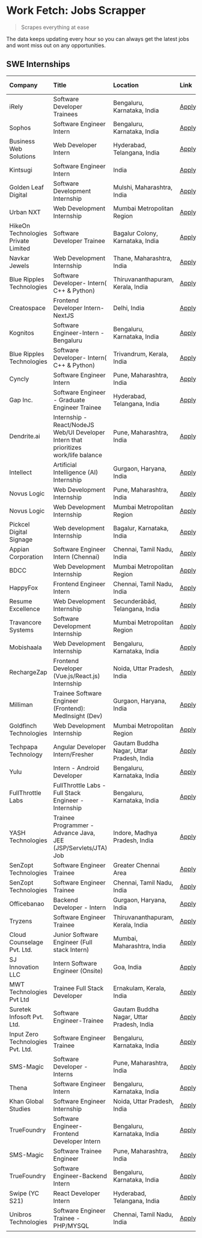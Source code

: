 # Work Fetch: Jobs Scrapper
> Scrapes everything at ease

The data keeps updating every hour so you can always get the latest jobs and wont miss out on any opportunities.

## SWE Internships
<!--START_SECTION:workfetch-->
| Company                             | Title                                                                                | Location                                  | Link                                                                                                                                                                                                                                                                                                   | Date Posted   |
|:------------------------------------|:-------------------------------------------------------------------------------------|:------------------------------------------|:-------------------------------------------------------------------------------------------------------------------------------------------------------------------------------------------------------------------------------------------------------------------------------------------------------|:--------------|
| iRely                               | Software Developer Trainees                                                          | Bengaluru, Karnataka, India               | [Apply](https://in.linkedin.com/jobs/view/software-developer-trainees-at-irely-3860566039?refId=6h8%2BoR%2BXzzMRl9NPBI3QMQ%3D%3D&trackingId=1ET0%2FpIiUN8tXXJsrwFZfw%3D%3D&position=2&pageNum=0&trk=public_jobs_jserp-result_search-card)                                                              | 2024-03-18    |
| Sophos                              | Software Engineer Intern                                                             | Bengaluru, Karnataka, India               | [Apply](https://in.linkedin.com/jobs/view/software-engineer-intern-at-sophos-3861635553?refId=6h8%2BoR%2BXzzMRl9NPBI3QMQ%3D%3D&trackingId=nZgd9KonwyIsHw68%2BrSwWw%3D%3D&position=12&pageNum=0&trk=public_jobs_jserp-result_search-card)                                                               | 2024-03-18    |
| Business Web Solutions              | Web Developer Intern                                                                 | Hyderabad, Telangana, India               | [Apply](https://in.linkedin.com/jobs/view/web-developer-intern-at-business-web-solutions-3860721170?refId=Ry6GtwFdeGlxD%2F%2FhH38xhQ%3D%3D&trackingId=tv3ZWGb4Il5lg8Hi%2FUNxZw%3D%3D&position=23&pageNum=2&trk=public_jobs_jserp-result_search-card)                                                   | 2024-03-17    |
| Kintsugi                            | Software Engineer Intern                                                             | India                                     | [Apply](https://in.linkedin.com/jobs/view/software-engineer-intern-at-kintsugi-3857074071?refId=yU85yElFqhSbJoXKr3hcnA%3D%3D&trackingId=9SQRXGKE1WUj4s2WJOwKXg%3D%3D&position=14&pageNum=1&trk=public_jobs_jserp-result_search-card)                                                                   | 2024-03-16    |
| Golden Leaf Digital                 | Software Development Internship                                                      | Mulshi, Maharashtra, India                | [Apply](https://in.linkedin.com/jobs/view/software-development-internship-at-golden-leaf-digital-3858085305?refId=6h8%2BoR%2BXzzMRl9NPBI3QMQ%3D%3D&trackingId=ZJbSQwjOMvgKct6WWJJCvw%3D%3D&position=6&pageNum=0&trk=public_jobs_jserp-result_search-card)                                              | 2024-03-15    |
| Urban NXT                           | Web Development Internship                                                           | Mumbai Metropolitan Region                | [Apply](https://in.linkedin.com/jobs/view/web-development-internship-at-urban-nxt-3858090142?refId=Ry6GtwFdeGlxD%2F%2FhH38xhQ%3D%3D&trackingId=kiarYdTuTrYVr65SJWRTBw%3D%3D&position=10&pageNum=2&trk=public_jobs_jserp-result_search-card)                                                            | 2024-03-15    |
| HikeOn Technologies Private Limited | Software Developer Trainee                                                           | Bagalur Colony, Karnataka, India          | [Apply](https://in.linkedin.com/jobs/view/software-developer-trainee-at-hikeon-technologies-private-limited-3856800277?refId=Ry6GtwFdeGlxD%2F%2FhH38xhQ%3D%3D&trackingId=k07Z2Hu9X%2FPxO7ev50etDw%3D%3D&position=14&pageNum=2&trk=public_jobs_jserp-result_search-card)                                | 2024-03-15    |
| Navkar Jewels                       | Web Development Internship                                                           | Thane, Maharashtra, India                 | [Apply](https://in.linkedin.com/jobs/view/web-development-internship-at-navkar-jewels-3858087224?refId=Ry6GtwFdeGlxD%2F%2FhH38xhQ%3D%3D&trackingId=8bftT1fFSAj1DT9O%2BC8ggw%3D%3D&position=19&pageNum=2&trk=public_jobs_jserp-result_search-card)                                                      | 2024-03-15    |
| Blue Ripples Technologies           | Software Developer- Intern( C++ & Python)                                            | Thiruvananthapuram, Kerala, India         | [Apply](https://in.linkedin.com/jobs/view/software-developer-intern-c%2B%2B-python-at-blue-ripples-technologies-3855594494?refId=yU85yElFqhSbJoXKr3hcnA%3D%3D&trackingId=O7iXdeij8GLlEnMqkQGt7w%3D%3D&position=10&pageNum=1&trk=public_jobs_jserp-result_search-card)                                  | 2024-03-14    |
| Creatospace                         | Frontend Developer Intern-NextJS                                                     | Delhi, India                              | [Apply](https://in.linkedin.com/jobs/view/frontend-developer-intern-nextjs-at-creatospace-3829681869?refId=Ry6GtwFdeGlxD%2F%2FhH38xhQ%3D%3D&trackingId=mznsIg5oJTnhd%2BObA0B0Fw%3D%3D&position=16&pageNum=2&trk=public_jobs_jserp-result_search-card)                                                  | 2024-03-14    |
| Kognitos                            | Software Engineer-Intern -Bengaluru                                                  | Bengaluru, Karnataka, India               | [Apply](https://in.linkedin.com/jobs/view/software-engineer-intern-bengaluru-at-kognitos-3855361239?refId=6h8%2BoR%2BXzzMRl9NPBI3QMQ%3D%3D&trackingId=x5m4tSagV6ut3ycfAqvG5g%3D%3D&position=16&pageNum=0&trk=public_jobs_jserp-result_search-card)                                                     | 2024-03-13    |
| Blue Ripples Technologies           | Software Developer- Intern( C++  & Python)                                           | Trivandrum, Kerala, India                 | [Apply](https://in.linkedin.com/jobs/view/software-developer-intern-c%2B%2B-python-at-blue-ripples-technologies-3856150730?refId=yU85yElFqhSbJoXKr3hcnA%3D%3D&trackingId=1RevqiASuviYZFe8TvqKWQ%3D%3D&position=13&pageNum=1&trk=public_jobs_jserp-result_search-card)                                  | 2024-03-13    |
| Cyncly                              | Software Engineer Intern                                                             | Pune, Maharashtra, India                  | [Apply](https://in.linkedin.com/jobs/view/software-engineer-intern-at-cyncly-3853990178?refId=yU85yElFqhSbJoXKr3hcnA%3D%3D&trackingId=ohgH1razcBkVXTDYOle%2BHw%3D%3D&position=19&pageNum=1&trk=public_jobs_jserp-result_search-card)                                                                   | 2024-03-13    |
| Gap Inc.                            | Software Engineer - Graduate Engineer Trainee                                        | Hyderabad, Telangana, India               | [Apply](https://in.linkedin.com/jobs/view/software-engineer-graduate-engineer-trainee-at-gap-inc-3853818960?refId=6h8%2BoR%2BXzzMRl9NPBI3QMQ%3D%3D&trackingId=Nbs83vY2fa8p8Rj%2FvbRYEw%3D%3D&position=8&pageNum=0&trk=public_jobs_jserp-result_search-card)                                            | 2024-03-12    |
| Dendrite.ai                         | Internship - React/NodeJS Web/UI Developer Intern that prioritizes work/life balance | Pune, Maharashtra, India                  | [Apply](https://in.linkedin.com/jobs/view/internship-react-nodejs-web-ui-developer-intern-that-prioritizes-work-life-balance-at-dendrite-ai-3853583200?refId=Ry6GtwFdeGlxD%2F%2FhH38xhQ%3D%3D&trackingId=kR46dfjpkzk42Jq5o7uU%2BQ%3D%3D&position=2&pageNum=2&trk=public_jobs_jserp-result_search-card) | 2024-03-12    |
| Intellect                           | Artificial Intelligence (AI) Internship                                              | Gurgaon, Haryana, India                   | [Apply](https://in.linkedin.com/jobs/view/artificial-intelligence-ai-internship-at-intellect-3853356821?refId=Ry6GtwFdeGlxD%2F%2FhH38xhQ%3D%3D&trackingId=p%2FrmLt8zcZGLbvk0SaxIsA%3D%3D&position=11&pageNum=2&trk=public_jobs_jserp-result_search-card)                                               | 2024-03-11    |
| Novus Logic                         | Web Development Internship                                                           | Pune, Maharashtra, India                  | [Apply](https://in.linkedin.com/jobs/view/web-development-internship-at-novus-logic-3850815684?refId=Ry6GtwFdeGlxD%2F%2FhH38xhQ%3D%3D&trackingId=j3gOgh%2FBt%2FkSGULb1r%2F2zw%3D%3D&position=6&pageNum=2&trk=public_jobs_jserp-result_search-card)                                                     | 2024-03-08    |
| Novus Logic                         | Web Development Internship                                                           | Mumbai Metropolitan Region                | [Apply](https://in.linkedin.com/jobs/view/web-development-internship-at-novus-logic-3850818621?refId=Ry6GtwFdeGlxD%2F%2FhH38xhQ%3D%3D&trackingId=%2FcZuYR8cVW5EfXh93n7v6w%3D%3D&position=18&pageNum=2&trk=public_jobs_jserp-result_search-card)                                                        | 2024-03-08    |
| Pickcel Digital Signage             | Web development Internship                                                           | Bagalur, Karnataka, India                 | [Apply](https://in.linkedin.com/jobs/view/web-development-internship-at-pickcel-digital-signage-3849506118?refId=Ry6GtwFdeGlxD%2F%2FhH38xhQ%3D%3D&trackingId=m7IVWh%2B7dDeIqcqeLpvPcQ%3D%3D&position=20&pageNum=2&trk=public_jobs_jserp-result_search-card)                                            | 2024-03-08    |
| Appian Corporation                  | Software Engineer Intern (Chennai)                                                   | Chennai, Tamil Nadu, India                | [Apply](https://in.linkedin.com/jobs/view/software-engineer-intern-chennai-at-appian-corporation-3848335036?refId=6h8%2BoR%2BXzzMRl9NPBI3QMQ%3D%3D&trackingId=Hdr3xC4Zt3lWWUXyctzqfw%3D%3D&position=4&pageNum=0&trk=public_jobs_jserp-result_search-card)                                              | 2024-03-07    |
| BDCC                                | Web Development Internship                                                           | Mumbai Metropolitan Region                | [Apply](https://in.linkedin.com/jobs/view/web-development-internship-at-bdcc-3849712398?refId=yU85yElFqhSbJoXKr3hcnA%3D%3D&trackingId=Uy%2BgXwByPr7JEfkavTNKTw%3D%3D&position=21&pageNum=1&trk=public_jobs_jserp-result_search-card)                                                                   | 2024-03-07    |
| HappyFox                            | Frontend Engineer Intern                                                             | Chennai, Tamil Nadu, India                | [Apply](https://in.linkedin.com/jobs/view/frontend-engineer-intern-at-happyfox-3848357951?refId=yU85yElFqhSbJoXKr3hcnA%3D%3D&trackingId=Ek%2FlVZI4xlMdbAv%2FE%2Bm9ZQ%3D%3D&position=22&pageNum=1&trk=public_jobs_jserp-result_search-card)                                                             | 2024-03-07    |
| Resume Excellence                   | Web Development Internship                                                           | Secunderābād, Telangana, India            | [Apply](https://in.linkedin.com/jobs/view/web-development-internship-at-resume-excellence-3848829173?refId=Ry6GtwFdeGlxD%2F%2FhH38xhQ%3D%3D&trackingId=5lP6z5WGtYe%2Fp8TviiuuGw%3D%3D&position=15&pageNum=2&trk=public_jobs_jserp-result_search-card)                                                  | 2024-03-06    |
| Travancore Systems                  | Software Development Internship                                                      | Mumbai Metropolitan Region                | [Apply](https://in.linkedin.com/jobs/view/software-development-internship-at-travancore-systems-3847706952?refId=6h8%2BoR%2BXzzMRl9NPBI3QMQ%3D%3D&trackingId=Lj%2BXqLcJmGKPk8rkPzeoNA%3D%3D&position=11&pageNum=0&trk=public_jobs_jserp-result_search-card)                                            | 2024-03-05    |
| Mobishaala                          | Web Development Internship                                                           | Bengaluru, Karnataka, India               | [Apply](https://in.linkedin.com/jobs/view/web-development-internship-at-mobishaala-3847710287?refId=6h8%2BoR%2BXzzMRl9NPBI3QMQ%3D%3D&trackingId=kv1Vhuq%2ByaDPNhGr7OSMTQ%3D%3D&position=20&pageNum=0&trk=public_jobs_jserp-result_search-card)                                                         | 2024-03-05    |
| RechargeZap                         | Frontend Developer  (Vue.js/React.js) Internship                                     | Noida, Uttar Pradesh, India               | [Apply](https://in.linkedin.com/jobs/view/frontend-developer-vue-js-react-js-internship-at-rechargezap-3847708827?refId=yU85yElFqhSbJoXKr3hcnA%3D%3D&trackingId=WGNJhiL4J6j2qZJVl6bUoQ%3D%3D&position=8&pageNum=1&trk=public_jobs_jserp-result_search-card)                                            | 2024-03-05    |
| Milliman                            | Trainee Software Engineer (Frontend): MedInsight (Dev)                               | Gurgaon, Haryana, India                   | [Apply](https://in.linkedin.com/jobs/view/trainee-software-engineer-frontend-medinsight-dev-at-milliman-3792874280?refId=6h8%2BoR%2BXzzMRl9NPBI3QMQ%3D%3D&trackingId=JFW5PjYxA2udzaXlFkogiw%3D%3D&position=9&pageNum=0&trk=public_jobs_jserp-result_search-card)                                       | 2024-03-01    |
| Goldfinch Technologies              | Web Development Internship                                                           | Mumbai Metropolitan Region                | [Apply](https://in.linkedin.com/jobs/view/web-development-internship-at-goldfinch-technologies-3837823879?refId=Ry6GtwFdeGlxD%2F%2FhH38xhQ%3D%3D&trackingId=3hIeA1QD2gbW3I%2B1yU8m2w%3D%3D&position=4&pageNum=2&trk=public_jobs_jserp-result_search-card)                                              | 2024-02-22    |
| Techpapa Technology                 | Angular Developer Intern/Fresher                                                     | Gautam Buddha Nagar, Uttar Pradesh, India | [Apply](https://in.linkedin.com/jobs/view/angular-developer-intern-fresher-at-techpapa-technology-3834305862?refId=Ry6GtwFdeGlxD%2F%2FhH38xhQ%3D%3D&trackingId=8Pfg81wx4iVRfGKpkIkYiw%3D%3D&position=22&pageNum=2&trk=public_jobs_jserp-result_search-card)                                            | 2024-02-20    |
| Yulu                                | Intern - Android Developer                                                           | Bengaluru, Karnataka, India               | [Apply](https://in.linkedin.com/jobs/view/intern-android-developer-at-yulu-3834459982?refId=Ry6GtwFdeGlxD%2F%2FhH38xhQ%3D%3D&trackingId=5ywEzaODvSiNXt5GWqPRpA%3D%3D&position=5&pageNum=2&trk=public_jobs_jserp-result_search-card)                                                                    | 2024-02-19    |
| FullThrottle Labs                   | FullThrottle Labs - Full Stack Engineer - Internship                                 | Bengaluru, Karnataka, India               | [Apply](https://in.linkedin.com/jobs/view/fullthrottle-labs-full-stack-engineer-internship-at-fullthrottle-labs-3829636016?refId=Ry6GtwFdeGlxD%2F%2FhH38xhQ%3D%3D&trackingId=E8N4Vtze%2FxWwu6TqqJ7O9A%3D%3D&position=17&pageNum=2&trk=public_jobs_jserp-result_search-card)                            | 2024-02-17    |
| YASH Technologies                   | Trainee Programmer - Advance Java, JEE (JSP/Servlets/JTA) Job                        | Indore, Madhya Pradesh, India             | [Apply](https://in.linkedin.com/jobs/view/trainee-programmer-advance-java-jee-jsp-servlets-jta-job-at-yash-technologies-3811759183?refId=6h8%2BoR%2BXzzMRl9NPBI3QMQ%3D%3D&trackingId=DwMH%2Bg%2FZMd%2F9GESZd3Nd%2BA%3D%3D&position=21&pageNum=0&trk=public_jobs_jserp-result_search-card)              | 2024-02-13    |
| SenZopt Technologies                | Software Engineer Trainee                                                            | Greater Chennai Area                      | [Apply](https://in.linkedin.com/jobs/view/software-engineer-trainee-at-senzopt-technologies-3827688781?refId=yU85yElFqhSbJoXKr3hcnA%3D%3D&trackingId=7MHERTNd%2B7wAsmV0gzLFbg%3D%3D&position=12&pageNum=1&trk=public_jobs_jserp-result_search-card)                                                    | 2024-02-12    |
| SenZopt Technologies                | Software Engineer Trainee                                                            | Chennai, Tamil Nadu, India                | [Apply](https://in.linkedin.com/jobs/view/software-engineer-trainee-at-senzopt-technologies-3827686880?refId=Ry6GtwFdeGlxD%2F%2FhH38xhQ%3D%3D&trackingId=bHMeph7WC29jli9vlBHFIQ%3D%3D&position=8&pageNum=2&trk=public_jobs_jserp-result_search-card)                                                   | 2024-02-12    |
| Officebanao                         | Backend Developer - Intern                                                           | Gurgaon, Haryana, India                   | [Apply](https://in.linkedin.com/jobs/view/backend-developer-intern-at-officebanao-3814263731?refId=yU85yElFqhSbJoXKr3hcnA%3D%3D&trackingId=iQO1wqL8TjTlKQq3JlwzIQ%3D%3D&position=3&pageNum=1&trk=public_jobs_jserp-result_search-card)                                                                 | 2024-01-31    |
| Tryzens                             | Software Engineer Trainee                                                            | Thiruvananthapuram, Kerala, India         | [Apply](https://in.linkedin.com/jobs/view/software-engineer-trainee-at-tryzens-3809363491?refId=yU85yElFqhSbJoXKr3hcnA%3D%3D&trackingId=Nko%2FsNuSSdwJwjsvUez60A%3D%3D&position=15&pageNum=1&trk=public_jobs_jserp-result_search-card)                                                                 | 2024-01-18    |
| Cloud Counselage Pvt. Ltd.          | Junior Software Engineer (Full stack Intern)                                         | Mumbai, Maharashtra, India                | [Apply](https://in.linkedin.com/jobs/view/junior-software-engineer-full-stack-intern-at-cloud-counselage-pvt-ltd-3803132814?refId=yU85yElFqhSbJoXKr3hcnA%3D%3D&trackingId=XWXN5WUZOA5Z8p19QiUbfA%3D%3D&position=2&pageNum=1&trk=public_jobs_jserp-result_search-card)                                  | 2024-01-11    |
| SJ Innovation LLC                   | Intern Software Engineer (Onsite)                                                    | Goa, India                                | [Apply](https://in.linkedin.com/jobs/view/intern-software-engineer-onsite-at-sj-innovation-llc-3799959011?refId=yU85yElFqhSbJoXKr3hcnA%3D%3D&trackingId=W6S9bRbyp51LfIolc7mzZg%3D%3D&position=20&pageNum=1&trk=public_jobs_jserp-result_search-card)                                                   | 2024-01-11    |
| MWT Technologies Pvt Ltd            | Trainee Full Stack Developer                                                         | Ernakulam, Kerala, India                  | [Apply](https://in.linkedin.com/jobs/view/trainee-full-stack-developer-at-mwt-technologies-pvt-ltd-3800921715?refId=6h8%2BoR%2BXzzMRl9NPBI3QMQ%3D%3D&trackingId=3C6GYCKmFAhOgkPEUHErbw%3D%3D&position=10&pageNum=0&trk=public_jobs_jserp-result_search-card)                                           | 2024-01-09    |
| Suretek Infosoft Pvt. Ltd.          | Software Engineer-Trainee                                                            | Gautam Buddha Nagar, Uttar Pradesh, India | [Apply](https://in.linkedin.com/jobs/view/software-engineer-trainee-at-suretek-infosoft-pvt-ltd-3800934643?refId=6h8%2BoR%2BXzzMRl9NPBI3QMQ%3D%3D&trackingId=gKF3npa5%2F%2Bzg2vmCDtK1eg%3D%3D&position=22&pageNum=0&trk=public_jobs_jserp-result_search-card)                                          | 2024-01-09    |
| Input Zero Technologies Pvt. Ltd.   | Software Engineer Trainee                                                            | Bengaluru, Karnataka, India               | [Apply](https://in.linkedin.com/jobs/view/software-engineer-trainee-at-input-zero-technologies-pvt-ltd-3800927643?refId=yU85yElFqhSbJoXKr3hcnA%3D%3D&trackingId=9TFkWfezKxLW5u0dCiV5Lw%3D%3D&position=5&pageNum=1&trk=public_jobs_jserp-result_search-card)                                            | 2024-01-09    |
| SMS-Magic                           | Software Developer -Interns                                                          | Pune, Maharashtra, India                  | [Apply](https://in.linkedin.com/jobs/view/software-developer-interns-at-sms-magic-3799485343?refId=yU85yElFqhSbJoXKr3hcnA%3D%3D&trackingId=4OQaZkvGJaT2bUPlZ27jjA%3D%3D&position=11&pageNum=1&trk=public_jobs_jserp-result_search-card)                                                                | 2024-01-05    |
| Thena                               | Software Engineer Intern                                                             | Bengaluru, Karnataka, India               | [Apply](https://in.linkedin.com/jobs/view/software-engineer-intern-at-thena-3778731751?refId=6h8%2BoR%2BXzzMRl9NPBI3QMQ%3D%3D&trackingId=Rwu%2Bx32%2BLvWW9Mz%2B2Adbtg%3D%3D&position=18&pageNum=0&trk=public_jobs_jserp-result_search-card)                                                            | 2023-12-05    |
| Khan Global Studies                 | Software Engineer Internship                                                         | Noida, Uttar Pradesh, India               | [Apply](https://in.linkedin.com/jobs/view/software-engineer-internship-at-khan-global-studies-3766942197?refId=Ry6GtwFdeGlxD%2F%2FhH38xhQ%3D%3D&trackingId=yDkn19A3RsuMM%2BZxPrwiDw%3D%3D&position=13&pageNum=2&trk=public_jobs_jserp-result_search-card)                                              | 2023-11-27    |
| TrueFoundry                         | Software Engineer- Frontend Developer Intern                                         | Bengaluru, Karnataka, India               | [Apply](https://in.linkedin.com/jobs/view/software-engineer-frontend-developer-intern-at-truefoundry-3790095058?refId=6h8%2BoR%2BXzzMRl9NPBI3QMQ%3D%3D&trackingId=3mezchR5Sgj8BjP4eENJLQ%3D%3D&position=17&pageNum=0&trk=public_jobs_jserp-result_search-card)                                         | 2023-11-24    |
| SMS-Magic                           | Software Trainee Engineer                                                            | Pune, Maharashtra, India                  | [Apply](https://in.linkedin.com/jobs/view/software-trainee-engineer-at-sms-magic-3761409781?refId=yU85yElFqhSbJoXKr3hcnA%3D%3D&trackingId=E5%2Fap0FY%2ByN%2Brhgnu1XRAg%3D%3D&position=4&pageNum=1&trk=public_jobs_jserp-result_search-card)                                                            | 2023-11-16    |
| TrueFoundry                         | Software Engineer-Backend Intern                                                     | Bengaluru, Karnataka, India               | [Apply](https://in.linkedin.com/jobs/view/software-engineer-backend-intern-at-truefoundry-3779508170?refId=yU85yElFqhSbJoXKr3hcnA%3D%3D&trackingId=VoOXEZ4p3YrK5or5u5hkPw%3D%3D&position=6&pageNum=1&trk=public_jobs_jserp-result_search-card)                                                         | 2023-11-10    |
| Swipe (YC S21)                      | React Developer Intern                                                               | Hyderabad, Telangana, India               | [Apply](https://in.linkedin.com/jobs/view/react-developer-intern-at-swipe-yc-s21-3737600089?refId=6h8%2BoR%2BXzzMRl9NPBI3QMQ%3D%3D&trackingId=xnUixYi1ii5dRBiIl1Wj9g%3D%3D&position=19&pageNum=0&trk=public_jobs_jserp-result_search-card)                                                             | 2023-10-13    |
| Unibros Technologies                | Software Engineer Trainee - PHP/MYSQL                                                | Chennai, Tamil Nadu, India                | [Apply](https://in.linkedin.com/jobs/view/software-engineer-trainee-php-mysql-at-unibros-technologies-3656599241?refId=yU85yElFqhSbJoXKr3hcnA%3D%3D&trackingId=pGSe8ZMmLnyt9v6s0rv%2BVg%3D%3D&position=16&pageNum=1&trk=public_jobs_jserp-result_search-card)                                          | 2023-06-12    |
<!--END_SECTION:workfetch-->
